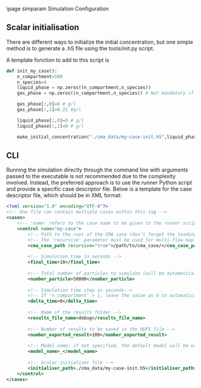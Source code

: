 \page simparam  Simulation Configuration

## Scalar initialisation

There are different ways to initialize the initial concentration, but one simple method is to generate a .h5 file using the tools/init.py script.

A template fonction to add to this script is 

~~~~~~~~~~~~~python
def init_my_case():
    n_compartment=500
    n_species=4
    liquid_phase = np.zeros((n_compartment,n_species))
    gas_phase = np.zeros((n_compartment,n_species)) # Not mandatory if only liquid 

    gas_phase[:,0]=0 # g/l
    gas_phase[:,1]=0.21 #g/l

    liquid_phase[:,0]=5 # g/l
    liquid_phase[:,1]=0 # g/l

    make_initial_concentration("./cma_data/my-case-init.h5",liquid_phase,gas_phase)
~~~~~~~~~~~~~


## CLI

Running the simulation directly through the command line with arguments passed to the executable is not recommended due to the complexity involved. Instead, the preferred approach is to use the runner Python script and provide a specific case descriptor file.
Below is a template for the case descriptor file, which should be in XML format:
~~~~~~~~~~~~~xml
<?xml version="1.0" encoding="UTF-8"?>
<!-- One file can contain multiple cases within this tag -->
<cases>
    <!-- 'name' refers to the case name to be given to the runner script -->
    <control name="my-case">
        <!-- Path to the root of the CMA case (don’t forget the leading '/') -->
        <!-- The 'recursive' parameter must be used for multi-flow map cases -->
        <cma_case_path recursive="true">/path/to/cma_case/</cma_case_path>
        
        <!-- Simulation time in seconds -->
        <final_time>10</final_time>
        
        <!-- Total number of particles to simulate (will be automatically balanced if using MPI) -->
        <number_particle>50000</number_particle>
        
        <!-- Simulation time step in seconds-->
        <!-- If 'n_compartment' > 1, leave the value as 0 to automatically determine the step size  -->
        <delta_time>0</delta_time>
        
        <!-- Name of the results folder -->
        <results_file_name>debug</results_file_name>
        
        <!-- Number of results to be saved in the HDF5 file -->
        <number_exported_result>100</number_exported_result>
        
        <!-- Model name; if not specified, the default model will be used -->
        <model_name>_</model_name>
        
        <!-- Scalar initializer file -->
        <initialiser_path>./cma_data/my-case-init.h5</initialiser_path>
    </control>
</cases>
~~~~~~~~~~~~~